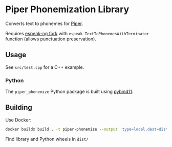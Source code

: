 # Piper Phonemization Library

Converts text to phonemes for [Piper](https://github.com/rhasspy/piper).

Requires [espeak-ng fork](https://github.com/rhasspy/espeak-ng) with `espeak_TextToPhonemesWithTerminator` function (allows punctuation preservation).


## Usage

See `src/test.cpp` for a C++ example.

### Python

The `piper_phonemize` Python package is built using [pybind11](https://pybind11.readthedocs.io).


## Building

Use Docker:

``` sh
docker buildx build . -t piper-phonemize --output 'type=local,dest=dist'
```

Find library and Python wheels in `dist/`

